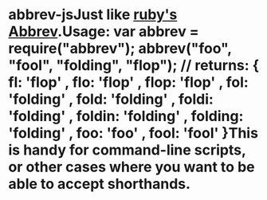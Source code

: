 # abbrev-jsJust like [ruby's Abbrev](http://apidock.com/ruby/Abbrev).Usage:    var abbrev = require("abbrev");    abbrev("foo", "fool", "folding", "flop");        // returns:    { fl: 'flop'    , flo: 'flop'    , flop: 'flop'    , fol: 'folding'    , fold: 'folding'    , foldi: 'folding'    , foldin: 'folding'    , folding: 'folding'    , foo: 'foo'    , fool: 'fool'    }This is handy for command-line scripts, or other cases where you want to be able to accept shorthands.